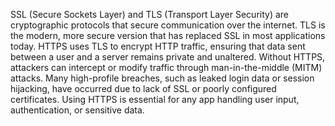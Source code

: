 SSL (Secure Sockets Layer) and TLS (Transport Layer Security) are cryptographic protocols that secure communication over the internet. TLS is the modern, more secure version that has replaced SSL in most applications today. HTTPS uses TLS to encrypt HTTP traffic, ensuring that data sent between a user and a server remains private and unaltered. Without HTTPS, attackers can intercept or modify traffic through man-in-the-middle (MITM) attacks. Many high-profile breaches, such as leaked login data or session hijacking, have occurred due to lack of SSL or poorly configured certificates. Using HTTPS is essential for any app handling user input, authentication, or sensitive data.
